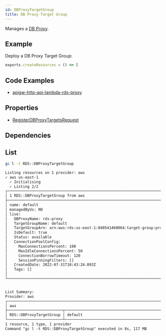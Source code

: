 ```yaml
---
id: DBProxyTargetGroup
title: DB Proxy Target Group
---
```


Manages a [DB Proxy](https://console.aws.amazon.com/rds/home?#databases:).

## Example

Deploy a DB Proxy Target Group:

```js
exports.createResources = () => [
```

## Code Examples

- [apigw-http-api-lambda-rds-proxy](https://github.com/grucloud/grucloud/tree/main/examples/aws/serverless-patterns/apigw-http-api-lambda-rds-proxy)

## Properties

- [RegisterDBProxyTargetsRequest](https://docs.aws.amazon.com/AWSJavaScriptSDK/v3/latest/clients/client-rds/modules/registerdbproxytargetsrequest.html)

## Dependencies

## List

```sh
gc l -t RDS::DBProxyTargetGroup
```

```txt
Listing resources on 1 provider: aws
✓ aws us-east-1
  ✓ Initialising
  ✓ Listing 2/2
┌─────────────────────────────────────────────────────────────────────────────────────────┐
│ 1 RDS::DBProxyTargetGroup from aws                                                      │
├─────────────────────────────────────────────────────────────────────────────────────────┤
│ name: default                                                                           │
│ managedByUs: NO                                                                         │
│ live:                                                                                   │
│   DBProxyName: rds-proxy                                                                │
│   TargetGroupName: default                                                              │
│   TargetGroupArn: arn:aws:rds:us-east-1:840541460064:target-group:prx-tg-09cfba247a764… │
│   IsDefault: true                                                                       │
│   Status: available                                                                     │
│   ConnectionPoolConfig:                                                                 │
│     MaxConnectionsPercent: 100                                                          │
│     MaxIdleConnectionsPercent: 50                                                       │
│     ConnectionBorrowTimeout: 120                                                        │
│     SessionPinningFilters: []                                                           │
│   CreatedDate: 2022-07-31T10:43:24.093Z                                                 │
│   Tags: []                                                                              │
│                                                                                         │
└─────────────────────────────────────────────────────────────────────────────────────────┘


List Summary:
Provider: aws
┌────────────────────────────────────────────────────────────────────────────────────────┐
│ aws                                                                                    │
├─────────────────────────┬──────────────────────────────────────────────────────────────┤
│ RDS::DBProxyTargetGroup │ default                                                      │
└─────────────────────────┴──────────────────────────────────────────────────────────────┘
1 resource, 1 type, 1 provider
Command "gc l -t RDS::DBProxyTargetGroup" executed in 8s, 117 MB
```
